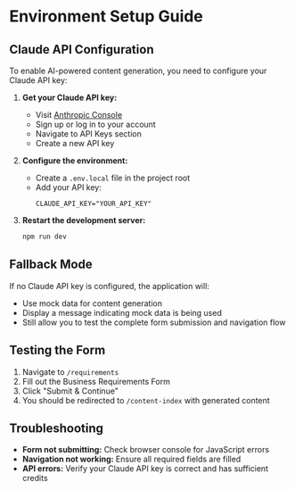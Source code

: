 # Environment Setup Guide

## Claude API Configuration

To enable AI-powered content generation, you need to configure your Claude API key:

1. **Get your Claude API key:**
   - Visit [Anthropic Console](https://console.anthropic.com/)
   - Sign up or log in to your account
   - Navigate to API Keys section
   - Create a new API key

2. **Configure the environment:**
   - Create a `.env.local` file in the project root
   - Add your API key:
     ```
     CLAUDE_API_KEY="YOUR_API_KEY"
     ```

3. **Restart the development server:**
   ```bash
   npm run dev
   ```

## Fallback Mode

If no Claude API key is configured, the application will:
- Use mock data for content generation
- Display a message indicating mock data is being used
- Still allow you to test the complete form submission and navigation flow

## Testing the Form

1. Navigate to `/requirements`
2. Fill out the Business Requirements Form
3. Click "Submit & Continue"
4. You should be redirected to `/content-index` with generated content

## Troubleshooting

- **Form not submitting:** Check browser console for JavaScript errors
- **Navigation not working:** Ensure all required fields are filled
- **API errors:** Verify your Claude API key is correct and has sufficient credits
